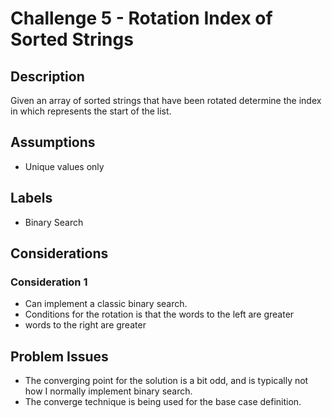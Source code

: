 # Challenge 5 - Rotation Index of Sorted Strings
## Description
>
Given an array of sorted strings that have been rotated determine the index in which represents the start of the list.

## Assumptions
- Unique values only

## Labels
- Binary Search

## Considerations
### Consideration 1
- Can implement a classic binary search.  
- Conditions for the rotation is that the words to the left are greater
- words to the right are greater

## Problem Issues
- The converging point for the solution is a bit odd, and is typically not how I normally implement binary search.
- The converge technique is being used for the base case definition.